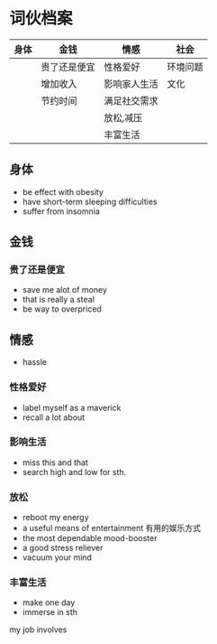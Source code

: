 # 词伙档案

| 身体 | 金钱         | 情感         | 社会     |
| ---- | ------------ | ------------ | -------- |
|      | 贵了还是便宜 | 性格爱好     | 环境问题 |
|      | 增加收入     | 影响家人生活 | 文化     | 
|      | 节约时间     | 满足社交需求 |          |
|      |              | 放松,减压    |          |
|      |              | 丰富生活     |          |

## 身体

- be effect with obesity
- have short-term sleeping difficulties
- suffer from insomnia

## 金钱

### 贵了还是便宜

- save me alot of money
- that is really a steal
- be way to overpriced

## 情感

- hassle

### 性格爱好

- label myself as a maverick
- recall a lot about

### 影响生活

- miss this and that
- search high and low for sth.

### 放松
- reboot my energy
- a useful means of entertainment 有用的娱乐方式 
- the most dependable mood-booster
- a good stress reliever 
- vacuum your mind


### 丰富生活
- make one day
- immerse in sth

my job involves